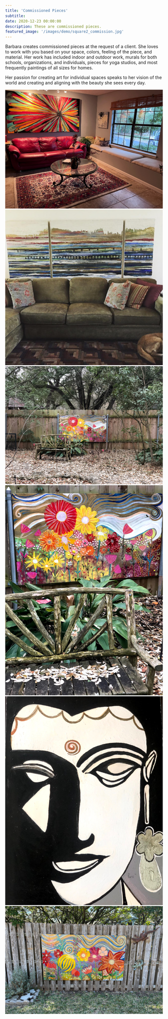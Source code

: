 ```yaml
---
title: 'Commissioned Pieces'
subtitle:
date: 2020-12-23 00:00:00
description: These are commissioned pieces.
featured_image: '/images/demo/square2_commission.jpg'
---
```



Barbara creates commissioned pieces at the request of a client. She loves to work with you based on your space, colors, feeling of the piece, and material. Her work has included indoor and outdoor work, murals for both schools, organizations, and individuals, pieces for yoga studios, and most frequently paintings of all sizes for homes. 

Her passion for creating art for individual spaces speaks to her vision of the world and creating and aligning with the beauty she sees every day. 


<div class="gallery" data-columns="3">
	<img src="/images/demo/kapow.jpg">
	<img src="/images/demo/square3_commission.jpg">
	<img src="/images/demo/square2_commission.jpg">
	<img src="/images/demo/portrait2_commission.jpg">
	<img src="/images/demo/buddha.jpg">
	<img src="/images/demo/margie.jpg">

</div>